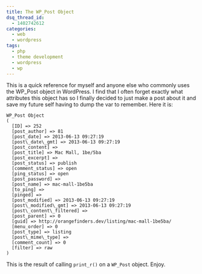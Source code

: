 ```yaml
---
title: The WP_Post Object
dsq_thread_id:
  - 1402742612
categories:
  - web
  - wordpress
tags:
  - php
  - theme development
  - wordpress
  - wp
---
```


This is a quick reference for myself and anyone else who commonly uses the WP_Post object in WordPress. I find that I often forget exactly what attributes this object has so I finally decided to just make a post about it and save my future self having to dump the var to remember. Here it is:

<!--more-->

```
WP_Post Object
(
  [ID] => 252
  [post_author] => 81
  [post_date] => 2013-06-13 09:27:19
  [post\_date\_gmt] => 2013-06-13 09:27:19
  [post_content] =>
  [post_title] => Mac Mall, 1be/5ba
  [post_excerpt] =>
  [post_status] => publish
  [comment_status] => open
  [ping_status] => open
  [post_password] =>
  [post_name] => mac-mall-1be5ba
  [to_ping] =>
  [pinged] =>
  [post_modified] => 2013-06-13 09:27:19
  [post\_modified\_gmt] => 2013-06-13 09:27:19
  [post\_content\_filtered] =>
  [post_parent] => 0
  [guid] => http://orangefinders.dev/listing/mac-mall-1be5ba/
  [menu_order] => 0
  [post_type] => listing
  [post\_mime\_type] =>
  [comment_count] => 0
  [filter] => raw
)
```

This is the result of calling `print_r()` on a `WP_Post` object. Enjoy.
